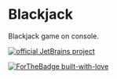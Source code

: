  # Blackjack

 Blackjack game on console.
 
 [![official JetBrains project](http://jb.gg/badges/official.svg)](https://confluence.jetbrains.com/display/ALL/JetBrains+on+GitHub)
 
 [![ForTheBadge built-with-love](http://ForTheBadge.com/images/badges/built-with-love.svg)](https://GitHub.com/tbayzin/)


